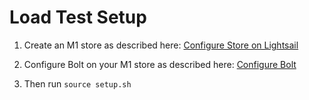 # Load Test Setup 
1. Create an M1 store as described here: [Configure Store on Lightsail](https://www.notion.so/boltteam/Creating-Stores-in-Lightsail-c1457819c4ba454fbb668ca76d50ad87)

2. Configure Bolt on your M1 store as described here: [Configure Bolt](https://docs.bolt.com/docs/magento-1-integration)

3. Then run `source setup.sh`
